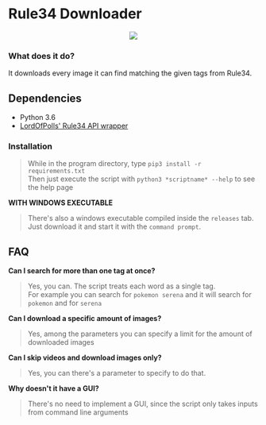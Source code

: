 # Rule34 Downloader
<div style="text-align: center">
  <img src="https://rule34.xxx/images/header2.png"/>
</div>

### What does it do?
It downloads every image it can find matching the given tags from Rule34.

## Dependencies
- Python 3.6
- [LordOfPolls' Rule34 API wrapper](https://github.com/LordOfPolls/Rule34-API-Wrapper)

### Installation
> While in the program directory, type `pip3 install -r requirements.txt`  
> Then just execute the script with `python3 *scriptname* --help` to see the help page

**WITH WINDOWS EXECUTABLE**  
> There's also a windows executable compiled inside the `releases` tab. Just download it and 
> start it with the `command prompt`.

## FAQ
**Can I search for more than one tag at once?**
> Yes, you can. The script treats each word as a single tag.  
> For example you can search for `pokemon serena` and it will
> search for `pokemon` and for `serena`

**Can I download a specific amount of images?**
> Yes, among the parameters you can specify a limit for the amount
> of downloaded images

**Can I skip videos and download images only?**
> Yes, you can there's a parameter to specify to do that.

**Why doesn't it have a GUI?**
> There's no need to implement a GUI, since the script only
> takes inputs from command line arguments
